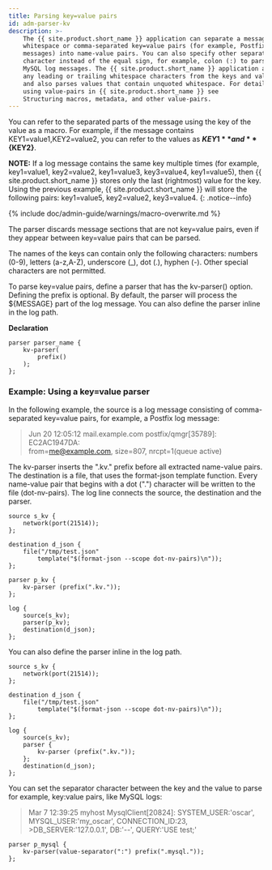 ```yaml
---
title: Parsing key=value pairs
id: adm-parser-kv
description: >-
    The {{ site.product.short_name }} application can separate a message consisting of
    whitespace or comma-separated key=value pairs (for example, Postfix log
    messages) into name-value pairs. You can also specify other separator
    character instead of the equal sign, for example, colon (:) to parse
    MySQL log messages. The {{ site.product.short_name }} application automatically trims
    any leading or trailing whitespace characters from the keys and values,
    and also parses values that contain unquoted whitespace. For details on
    using value-pairs in {{ site.product.short_name }} see
    Structuring macros, metadata, and other value-pairs.
---
```


You can refer to the separated parts of the message using the key of the
value as a macro. For example, if the message contains
KEY1=value1,KEY2=value2, you can refer to the values as **${KEY1}** and
**${KEY2}**.

**NOTE:** If a log message contains the same key multiple times (for
example, key1=value1, key2=value2, key1=value3, key3=value4,
key1=value5), then {{ site.product.short_name }} stores only the last (rightmost) value
for the key. Using the previous example, {{ site.product.short_name }} will store the
following pairs: key1=value5, key2=value2, key3=value4.
{: .notice--info}

{% include doc/admin-guide/warnings/macro-overwrite.md %}

The parser discards message sections that are not key=value pairs, even if they
appear between key=value pairs that can be parsed.

The names of the keys can contain only the following characters: numbers (0-9),
letters (a-z,A-Z), underscore (\_), dot (.), hyphen (-). Other special characters
are not permitted.

To parse key=value pairs, define a parser that has the kv-parser()
option. Defining the prefix is optional. By default, the parser will
process the ${MESSAGE} part of the log message. You can also define the
parser inline in the log path.

**Declaration**

```config
parser parser_name {
    kv-parser(
        prefix()
    );
};
```

### Example: Using a key=value parser

In the following example, the source is a log message consisting of
comma-separated key=value pairs, for example, a Postfix log message:

>Jun 20 12:05:12 mail.example.com <info> postfix/qmgr[35789]: EC2AC1947DA:  
>from=<me@example.com>, size=807, nrcpt=1(queue active)

The kv-parser inserts the \".kv.\" prefix before all extracted
name-value pairs. The destination is a file, that uses the format-json
template function. Every name-value pair that begins with a dot (\".\")
character will be written to the file (dot-nv-pairs). The log line
connects the source, the destination and the parser.

```config
source s_kv {
    network(port(21514));
};

destination d_json {
    file("/tmp/test.json"
        template("$(format-json --scope dot-nv-pairs)\n"));
};

parser p_kv {
    kv-parser (prefix(".kv."));
};

log {
    source(s_kv);
    parser(p_kv);
    destination(d_json);
};
```

You can also define the parser inline in the log path.

```config
source s_kv {
    network(port(21514));
};

destination d_json {
    file("/tmp/test.json"
        template("$(format-json --scope dot-nv-pairs)\n"));
};

log {
    source(s_kv);
    parser {
        kv-parser (prefix(".kv."));
    };
    destination(d_json);
};
```

You can set the separator character between the key and the value to
parse for example, key:value pairs, like MySQL logs:

>Mar  7 12:39:25 myhost MysqlClient[20824]: SYSTEM_USER:'oscar', MYSQL_USER:'my_oscar', CONNECTION_ID:23, >DB_SERVER:'127.0.0.1', DB:'--', QUERY:'USE test;'

```config
parser p_mysql {
    kv-parser(value-separator(":") prefix(".mysql."));
};
```
